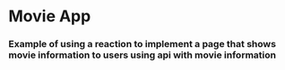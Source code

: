 # Movie App

### Example of using a reaction to implement a page that shows movie information to users using api with movie information
